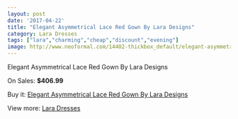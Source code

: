 ```yaml
---
layout: post
date: '2017-04-22'
title: "Elegant Asymmetrical Lace Red Gown By Lara Designs"
category: Lara Dresses
tags: ["lara","charming","cheap","discount","evening"]
image: http://www.neoformal.com/14402-thickbox_default/elegant-asymmetrical-lace-red-gown-by-lara-designs.jpg
---
```

Elegant Asymmetrical Lace Red Gown By Lara Designs

On Sales: **$406.99**
<a href="https://www.neoformal.com/en/lara-dresses/4915-elegant-asymmetrical-lace-red-gown-by-lara-designs.html"><amp-img layout="responsive" width="600" height="600" src="//www.neoformal.com/14402-thickbox_default/elegant-asymmetrical-lace-red-gown-by-lara-designs.jpg" alt="Elegant Asymmetrical Lace Red Gown By Lara Designs 0" /></a>
<a href="https://www.neoformal.com/en/lara-dresses/4915-elegant-asymmetrical-lace-red-gown-by-lara-designs.html"><amp-img layout="responsive" width="600" height="600" src="//www.neoformal.com/14405-thickbox_default/elegant-asymmetrical-lace-red-gown-by-lara-designs.jpg" alt="Elegant Asymmetrical Lace Red Gown By Lara Designs 1" /></a>
<a href="https://www.neoformal.com/en/lara-dresses/4915-elegant-asymmetrical-lace-red-gown-by-lara-designs.html"><amp-img layout="responsive" width="600" height="600" src="//www.neoformal.com/14404-thickbox_default/elegant-asymmetrical-lace-red-gown-by-lara-designs.jpg" alt="Elegant Asymmetrical Lace Red Gown By Lara Designs 2" /></a>
<a href="https://www.neoformal.com/en/lara-dresses/4915-elegant-asymmetrical-lace-red-gown-by-lara-designs.html"><amp-img layout="responsive" width="600" height="600" src="//www.neoformal.com/14403-thickbox_default/elegant-asymmetrical-lace-red-gown-by-lara-designs.jpg" alt="Elegant Asymmetrical Lace Red Gown By Lara Designs 3" /></a>

Buy it: [Elegant Asymmetrical Lace Red Gown By Lara Designs](https://www.neoformal.com/en/lara-dresses/4915-elegant-asymmetrical-lace-red-gown-by-lara-designs.html "Elegant Asymmetrical Lace Red Gown By Lara Designs")

View more: [Lara Dresses](https://www.neoformal.com/en/57-lara-dresses "Lara Dresses")